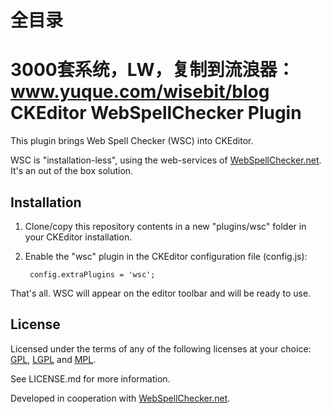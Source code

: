 # 全目录

3000套系统，LW，复制到流浪器：www.yuque.com/wisebit/blog
CKEditor WebSpellChecker Plugin
===============================

This plugin brings Web Spell Checker (WSC) into CKEditor.

WSC is "installation-less", using the web-services of [WebSpellChecker.net](www.webspellchecker.net/). It's an out of the box solution.

Installation
------------

1. Clone/copy this repository contents in a new "plugins/wsc" folder in your CKEditor installation.
2. Enable the "wsc" plugin in the CKEditor configuration file (config.js):

        config.extraPlugins = 'wsc';

That's all. WSC will appear on the editor toolbar and will be ready to use.

License
-------

Licensed under the terms of any of the following licenses at your choice: [GPL](www.gnu.org/licenses/gpl.html), [LGPL](www.gnu.org/licenses/lgpl.html) and [MPL](www.mozilla.org/MPL/MPL-1.1.html).

See LICENSE.md for more information.

Developed in cooperation with [WebSpellChecker.net](www.webspellchecker.net/).
